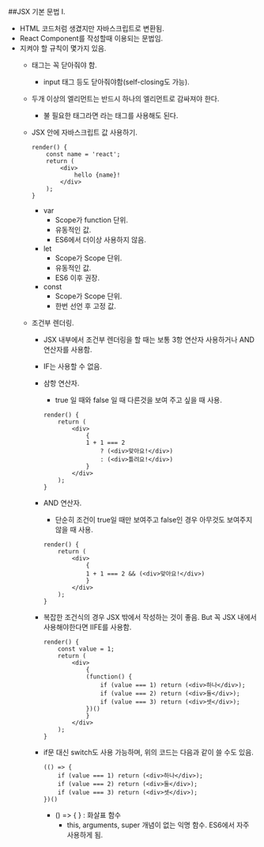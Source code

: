##JSX 기본 문법 I.
- HTML 코드처럼 생겼지만 자바스크립트로 변환됨.
- React Component를 작성할때 이용되는 문법임.
- 지켜야 할 규칙이 몇가지 있음.
    - 태그는 꼭 닫아줘야 함.
        - input 태그 등도 닫아줘야함(self-closing도 가능).
    - 두개 이상의 엘리먼트는 반드시 하나의 엘리먼트로 감싸져야 한다.
        - 불 필요한 태그라면 <Fragment>라는 태그를 사용해도 된다.

    - JSX 안에 자바스크립트 값 사용하기.
        ```
        render() {
            const name = 'react';
            return (
                <div>
                    hello {name}!
                </div>
            );
        }
        ```
        - var
            - Scope가 function 단위.
            - 유동적인 값.
            - ES6에서 더이상 사용하지 않음.
        - let
            - Scope가 Scope 단위.
            - 유동적인 값.
            - ES6 이후 권장.
        - const
            - Scope가 Scope 단위.
            - 한번 선언 후 고정 값.

    - 조건부 렌더링.
        - JSX 내부에서 조건부 렌더링을 할 때는 보통 3항 연산자 사용하거나 AND 연산자를 사용함.
        - IF는 사용할 수 없음.

        - 삼항 연산자.
            - true 일 때와 false 일 때 다른것을 보여 주고 싶을 때 사용.
            ```
            render() {
                return (
                    <div>
                        {
                        1 + 1 === 2 
                            ? (<div>맞아요!</div>)
                            : (<div>틀려요!</div>)
                        }
                    </div>
                );
            }
            ```
            
        - AND 연산자.
            - 단순히 조건이 true일 때만 보여주고 false인 경우 아무것도 보여주지 않을 때 사용.
            ```
            render() {
                return (
                    <div>
                        {
                        1 + 1 === 2 && (<div>맞아요!</div>)
                        }
                    </div>
                );
            }
            ```
        
        - 복잡한 조건식의 경우 JSX 밖에서 작성하는 것이 좋음. But 꼭 JSX 내에서 사용해야한다면 IIFE를 사용함.
            ```
            render() {
                const value = 1;
                return (
                    <div>
                        {
                        (function() {
                            if (value === 1) return (<div>하나</div>);
                            if (value === 2) return (<div>둘</div>);
                            if (value === 3) return (<div>셋</div>);
                        })()
                        }
                    </div>
                );
            }
            ```

        - if문 대신 switch도 사용 가능하며, 위의 코드는 다음과 같이 쓸 수도 있음.
            ```
            (() => {
                if (value === 1) return (<div>하나</div>);
                if (value === 2) return (<div>둘</div>);
                if (value === 3) return (<div>셋</div>);
            })()
            ```
            - () => {   } : 화살표 함수 
                - this, arguments, super 개념이 없는 익명 함수. ES6에서 자주 사용하게 됨.
